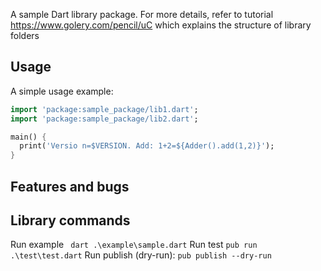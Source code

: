 A sample Dart library package.
For more details, refer to tutorial https://www.golery.com/pencil/uC
which explains the structure of library folders

## Usage

A simple usage example:

```dart
import 'package:sample_package/lib1.dart';
import 'package:sample_package/lib2.dart';

main() {
  print('Versio n=$VERSION. Add: 1+2=${Adder().add(1,2)}');
}
```

## Features and bugs

## Library commands
Run example ` dart .\example\sample.dart`
Run test `pub run .\test\test.dart`
Run publish (dry-run): `pub publish --dry-run`
